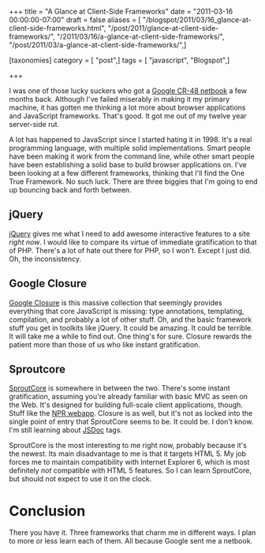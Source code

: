 +++
title = "A Glance at Client-Side Frameworks"
date = "2011-03-16 00:00:00-07:00"
draft = false
aliases = [ "/blogspot/2011/03/16_glance-at-client-side-frameworks.html", "/post/2011/glance-at-client-side-frameworks/", "/2011/03/16/a-glance-at-client-side-frameworks/", "/post/2011/03/a-glance-at-client-side-frameworks/",]

[taxonomies]
category = [ "post",]
tags = [ "javascript", "Blogspot",]

+++

[Google CR-48 netbook]: http://www.google.com/chromeos/pilot-program-cr48.html

I was one of those lucky suckers who got a [Google CR-48 netbook][] a few months back.
Although I've failed miserably in making it my primary machine, it has gotten me thinking a lot more about browser applications and JavaScript frameworks.
That's good.
It got me out of my twelve year server-side rut.

<!--more-->

A lot has happened to JavaScript since I started hating it in 1998.
It's a real programming language, with multiple solid implementations.
Smart people have been making it work from the command line, while other smart people have been establishing a solid base to build browser applications on.
I've been looking at a few different frameworks, thinking that I'll find the One True Framework.
No such luck.
There are three biggies that I'm going to end up bouncing back and forth between.

## jQuery

[jQuery]: https://jquery.com

[jQuery][] gives me what I need to add awesome interactive features to a site *right now*.
I would like to compare its virtue of immediate gratification to that of PHP.
There's a lot of hate out there for PHP, so I won't.
Except I just did.
Oh, the inconsistency.

## Google Closure

[Google Closure]: https://code.google.com/closure

[Google Closure][] is this massive collection that seemingly provides everything that core JavaScript is missing:
type annotations, templating, compilation, and probably a lot of other stuff.
Oh, and the basic framework stuff you get in toolkits like jQuery.
It could be amazing.
It could be terrible.
It will take me a while to find out.
One thing's for sure.
Closure rewards the patient more than those of us who like instant gratification.

## Sproutcore

[SproutCore]: https://www.sproutcore.com
[NPR webapp]: https://www.npr.org/webapp
[JSDoc]: http://code.google.com/p/jsdoc-toolkit/

[SproutCore][] is somewhere in between the two.
There's some instant gratification, assuming you're already familiar with basic MVC as seen on the Web.
It's designed for building full-scale client applications, though.
Stuff like the [NPR webapp][].
Closure is as well, but it's not as locked into the single point of entry that SproutCore seems to be.
It could be.
I don't know.
I'm still learning about [JSDoc][] tags.

SproutCore is the most interesting to me right now, probably because it's the newest.
Its main disadvantage to me is that it targets HTML 5.
My job forces me to maintain compatibility with Internet Explorer 6, which is most definitely *not* compatible with HTML 5 features.
So I can learn SproutCore, but should not expect to use it on the clock.

# Conclusion

There you have it.
Three frameworks that charm me in different ways.
I plan to more or less learn each of them.
All because Google sent me a netbook.